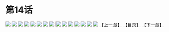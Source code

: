 # 第14话
![](https://s1.baozimh.com/scomic/yuekanshaonuyeqijun-chunquan/0/18-lusd/1.jpg)
![](https://s1.baozimh.com/scomic/yuekanshaonuyeqijun-chunquan/0/18-lusd/2.jpg)
![](https://s1.baozimh.com/scomic/yuekanshaonuyeqijun-chunquan/0/18-lusd/3.jpg)
![](https://s1.baozimh.com/scomic/yuekanshaonuyeqijun-chunquan/0/18-lusd/4.jpg)
![](https://s1.baozimh.com/scomic/yuekanshaonuyeqijun-chunquan/0/18-lusd/5.jpg)
![](https://s1.baozimh.com/scomic/yuekanshaonuyeqijun-chunquan/0/18-lusd/6.jpg)
![](https://s1.baozimh.com/scomic/yuekanshaonuyeqijun-chunquan/0/18-lusd/7.jpg)
![](https://s1.baozimh.com/scomic/yuekanshaonuyeqijun-chunquan/0/18-lusd/8.jpg)
![](https://s1.baozimh.com/scomic/yuekanshaonuyeqijun-chunquan/0/18-lusd/9.jpg)
![](https://s1.baozimh.com/scomic/yuekanshaonuyeqijun-chunquan/0/18-lusd/10.jpg)
![](https://s1.baozimh.com/scomic/yuekanshaonuyeqijun-chunquan/0/18-lusd/11.jpg)
![](https://s1.baozimh.com/scomic/yuekanshaonuyeqijun-chunquan/0/18-lusd/12.jpg)
![](https://s1.baozimh.com/scomic/yuekanshaonuyeqijun-chunquan/0/18-lusd/13.jpg)
![](https://s1.baozimh.com/scomic/yuekanshaonuyeqijun-chunquan/0/18-lusd/14.jpg)
![](https://s1.baozimh.com/scomic/yuekanshaonuyeqijun-chunquan/0/18-lusd/15.jpg)
[【上一章】](./13.md)
[【目录】](./README.md)
[【下一章】](./15.md)
